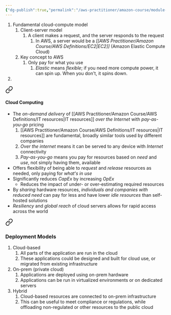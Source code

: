 ```yaml
---
{"dg-publish":true,"permalink":"/aws-practitioner/amazon-course/module-1-introduction/"}
---
```


1. Fundamental cloud-compute model
	1. Client-server model
		1. A client makes a request, and the server responds to the request
			1. In AWS, a server would be a *[[AWS Practitioner/Amazon Course/AWS Definitions/EC2\|EC2]]* (Amazon Elastic Compute Cloud)
	2. Key concept to AWS
		1. Only pay for what you use
			1. *Elastic* means *flexible*; if you need more compute power, it can spin up. When you don't, it spins down.
2. 
<div class="transclusion internal-embed is-loaded"><a class="markdown-embed-link" href="/aws-practitioner/amazon-course/aws-definitions/cloud-computing/#cloud-computing" aria-label="Open link"><svg xmlns="http://www.w3.org/2000/svg" width="24" height="24" viewBox="0 0 24 24" fill="none" stroke="currentColor" stroke-width="2" stroke-linecap="round" stroke-linejoin="round" class="svg-icon lucide-link"><path d="M10 13a5 5 0 0 0 7.54.54l3-3a5 5 0 0 0-7.07-7.07l-1.72 1.71"></path><path d="M14 11a5 5 0 0 0-7.54-.54l-3 3a5 5 0 0 0 7.07 7.07l1.71-1.71"></path></svg></a><div class="markdown-embed">



#### Cloud Computing
- The *on-demand delivery* of [[AWS Practitioner/Amazon Course/AWS Definitions/IT resources\|IT resources]] *over the Internet* with *pay-as-you-go* pricing
	1. [[AWS Practitioner/Amazon Course/AWS Definitions/IT resources\|IT resources]] are fundamental, broadly similar tools used by different companies
	2. *Over the internet* means it can be served to any device with *Internet* connectivity
	3. *Pay-as-you-go* means you pay for resources based on *need* and *use*, not simply having them, available
- Offers flexibility of being able to *request* and *release* resources as needed, only paying for *what's in use*
- Significantly reduces *CapEx* by increasing *OpEx*
	- Reduces the impact of under- or over-estimating required resources
- By *sharing* hardware resources, *individuals and companies with reduced need* can pay for less and have lower *idle resources* than self-hosted solutions
- *Resiliency* and *global reach* of cloud servers allows for rapid access across the world


</div></div>

<div class="transclusion internal-embed is-loaded"><a class="markdown-embed-link" href="/aws-practitioner/amazon-course/aws-definitions/cloud-computing/#deployment-models" aria-label="Open link"><svg xmlns="http://www.w3.org/2000/svg" width="24" height="24" viewBox="0 0 24 24" fill="none" stroke="currentColor" stroke-width="2" stroke-linecap="round" stroke-linejoin="round" class="svg-icon lucide-link"><path d="M10 13a5 5 0 0 0 7.54.54l3-3a5 5 0 0 0-7.07-7.07l-1.72 1.71"></path><path d="M14 11a5 5 0 0 0-7.54-.54l-3 3a5 5 0 0 0 7.07 7.07l1.71-1.71"></path></svg></a><div class="markdown-embed">



### Deployment Models
1. Cloud-based
	1. All parts of the application are run in the cloud
	2. These applications could be designed and built for cloud use, or migrated from existing infrastructure
2. On-prem (private cloud)
	1. Applications are deployed using on-prem hardware
	2. Applications can be run in virtualized environments or on dedicated servers
3. Hybrid
	1. Cloud-based resources are connected to on-prem infrastructure
	2. This can be useful to meet compliance or regulations, while offloading non-regulated or other resources to the public cloud








</div></div>
